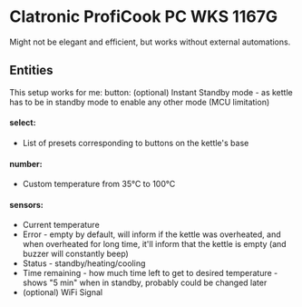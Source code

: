 # Clatronic ProfiCook PC WKS 1167G
Might not be elegant and efficient, but works without external automations.

## Entities
This setup works for me:
button:
(optional) Instant Standby mode - as kettle has to be in standby mode to enable any other mode (MCU limitation)
#### select:
* List of presets corresponding to buttons on the kettle's base
#### number:
* Custom temperature from 35°C to 100°C
#### sensors:
* Current temperature
* Error - empty by default, will inform if the kettle was overheated, and when overheated for long time, it'll inform that the kettle is empty (and buzzer will constantly beep)
* Status - standby/heating/cooling
* Time remaining - how much time left to get to desired temperature - shows "5 min" when in standby, probably could be changed later
* (optional) WiFi Signal